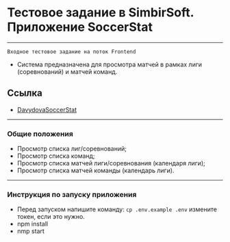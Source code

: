 # Тестовое задание в SimbirSoft. Приложение SoccerStat

---
`Входное тестовое задание на поток Frontend`
- Система предназначена для просмотра матчей в рамках лиги (соревнований) и матчей команд.

## Ссылка
- [DavydovaSoccerStat](https://galichanton.github.io/SoccerStat/)
---
### Общие положения
- Просмотр списка лиг/соревнований;
- Просмотр списка команд;
- Просмотр списка матчей лиги/соревнования (календаря лиги);
- Просмотр списка матчей команды (календарь лиги).
---
### Инструкция по запуску приложения

- Перед запуском напишите команду:
` cp .env.example .env
` измените токен, если это нужно.
- npm install
- nmp start
